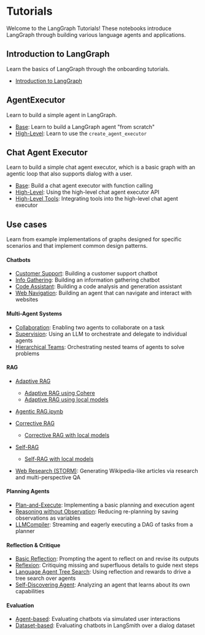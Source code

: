 # Tutorials

Welcome to the LangGraph Tutorials! These notebooks introduce LangGraph through building various language agents and applications.

## Introduction to LangGraph

Learn the basics of LangGraph through the onboarding tutorials.
- [Introduction to LangGraph](introduction.ipynb)


## AgentExecutor

Learn to build a simple agent in LangGraph.

- [Base](agent_executor/base.ipynb): Learn to build a LangGraph agent "from scratch"
- [High-Level](agent_executor/high-level.ipynb): Learn to use the `create_agent_executor`

## Chat Agent Executor

Learn to build a simple chat agent executor, which is a basic graph with an agentic loop that also supports dialog with a user.

- [Base](chat_agent_executor_with_function_calling/base.ipynb): Build a chat agent executor with function calling
- [High-Level](chat_agent_executor_with_function_calling/high-level.ipynb): Using the high-level chat agent executor API
- [High-Level Tools](chat_agent_executor_with_function_calling/high-level-tools.ipynb): Integrating tools into the high-level chat agent executor

## Use cases

Learn from example implementations of graphs designed for specific scenarios and that implement common design patterns.

#### Chatbots

- [Customer Support](chatbots/customer-support.ipynb): Building a customer support chatbot
- [Info Gathering](chatbots/information-gather-prompting.ipynb): Building an information gathering chatbot  
- [Code Assistant](code_assistant/langgraph_code_assistant.ipynb): Building a code analysis and generation assistant
- [Web Navigation](web-navigation/web_voyager.ipynb): Building an agent that can navigate and interact with websites


#### Multi-Agent Systems

- [Collaboration](multi_agent/multi-agent-collaboration.ipynb): Enabling two agents to collaborate on a task  
- [Supervision](multi_agent/agent_supervisor.ipynb): Using an LLM to orchestrate and delegate to individual agents
- [Hierarchical Teams](multi_agent/hierarchical_agent_teams.ipynb): Orchestrating nested teams of agents to solve problems

#### RAG

- [Adaptive RAG](rag/langgraph_adaptive_rag.ipynb)
    - [Adaptive RAG using Cohere](rag/langgraph_adaptive_rag_cohere.ipynb) 
    - [Adaptive RAG using local models](rag/langgraph_adaptive_rag_local.ipynb)
- [Agentic RAG.ipynb](rag/langgraph_agentic_rag.ipynb)
- [Corrective RAG](rag/langgraph_crag.ipynb)
    - [Corrective RAG with local models](rag/langgraph_crag_local.ipynb)
- [Self-RAG](rag/langgraph_self_rag.ipynb)
    - [Self-RAG with local models](rag/langgraph_self_rag_local.ipynb)

- [Web Research (STORM)](storm/storm.ipynb): Generating Wikipedia-like articles via research and multi-perspective QA


#### Planning Agents

- [Plan-and-Execute](plan-and-execute/plan-and-execute.ipynb): Implementing a basic planning and execution agent  
- [Reasoning without Observation](rewoo/rewoo.ipynb): Reducing re-planning by saving observations as variables 
- [LLMCompiler](llm-compiler/LLMCompiler.ipynb): Streaming and eagerly executing a DAG of tasks from a planner

#### Reflection & Critique 

- [Basic Reflection](reflection/reflection.ipynb): Prompting the agent to reflect on and revise its outputs
- [Reflexion](reflexion/reflexion.ipynb): Critiquing missing and superfluous details to guide next steps
- [Language Agent Tree Search](lats/lats.ipynb): Using reflection and rewards to drive a tree search over agents
- [Self-Discovering Agent](self-discover/self-discover.ipynb): Analyzing an agent that learns about its own capabilities


#### Evaluation

- [Agent-based](chatbot-simulation-evaluation/agent-simulation-evaluation.ipynb): Evaluating chatbots via simulated user interactions
- [Dataset-based](chatbot-simulation-evaluation/langsmith-agent-simulation-evaluation.ipynb): Evaluating chatbots in LangSmith over a dialog dataset